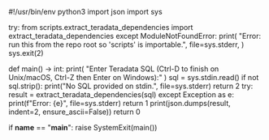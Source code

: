 #!/usr/bin/env python3
import json
import sys

try:
    from scripts.extract_teradata_dependencies import extract_teradata_dependencies
except ModuleNotFoundError:
    print(
        "Error: run this from the repo root so 'scripts' is importable.",
        file=sys.stderr,
    )
    sys.exit(2)


def main() -> int:
    print(
        "Enter Teradata SQL (Ctrl-D to finish on Unix/macOS, Ctrl-Z then Enter on Windows):"
    )
    sql = sys.stdin.read()
    if not sql.strip():
        print("No SQL provided on stdin.", file=sys.stderr)
        return 2
    try:
        result = extract_teradata_dependencies(sql)
    except Exception as e:
        print(f"Error: {e}", file=sys.stderr)
        return 1
    print(json.dumps(result, indent=2, ensure_ascii=False))
    return 0


if __name__ == "__main__":
    raise SystemExit(main())